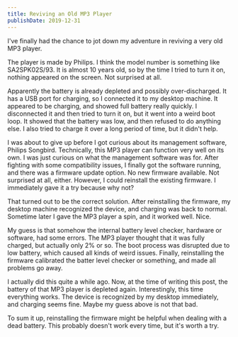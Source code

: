 ```yaml
---
title: Reviving an Old MP3 Player
publishDate: 2019-12-31
---
```


I've finally had the chance to jot down my adventure in reviving a very old MP3 player.

The player is made by Philips. I think the model number is something like SA2SPK02S/93. It is almost 10 years old, so by the time I tried to turn it on, nothing appeared on the screen. Not surprised at all.

Apparently the battery is already depleted and possibly over-discharged. It has a USB port for charging, so I connected it to my desktop machine. It appeared to be charging, and showed full battery really quickly. I disconnected it and then tried to turn it on, but it went into a weird boot loop. It showed that the battery was low, and then refused to do anything else. I also tried to charge it over a long period of time, but it didn't help.

I was about to give up before I got curious about its management software, Philips Songbird. Technically, this MP3 player can function very well on its own. I was just curious on what the management software was for. After fighting with some compatibility issues, I finally got the software running, and there was a firmware update option. No new firmware available. Not surprised at all, either. However, I could reinstall the existing firmware. I immediately gave it a try because why not?

That turned out to be the correct solution. After reinstalling the firmware, my desktop machine recognized the device, and charging was back to normal. Sometime later I gave the MP3 player a spin, and it worked well. Nice.

My guess is that somehow the internal battery level checker, hardware or software, had some errors. The MP3 player thought that it was fully charged, but actually only 2% or so. The boot process was disrupted due to low battery, which caused all kinds of weird issues. Finally, reinstalling the firmware calibrated the batter level checker or something, and made all problems go away.

I actually did this quite a while ago. Now, at the time of writing this post, the battery of that MP3 player is depleted again. Interestingly, this time everything works. The device is recognized by my desktop immediately, and charging seems fine. Maybe my guess above is not that bad.

To sum it up, reinstalling the firmware might be helpful when dealing with a dead battery. This probably doesn't work every time, but it's worth a try.
